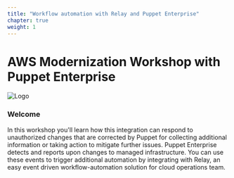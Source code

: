 ```yaml
---
title: "Workflow automation with Relay and Puppet Enterprise" 
chapter: true
weight: 1
---
```


# AWS Modernization Workshop with Puppet Enterprise

![Logo](/images/logo-combined.png)

### Welcome

In this workshop you'll learn how this integration can respond to unauthorized changes that are corrected by Puppet for collecting additional information or taking action to mitigate further issues. Puppet Enterprise detects and reports upon changes to managed infrastructure. You can use these events to trigger additional automation by integrating with Relay, an easy event driven workflow-automation solution for cloud operations team. 